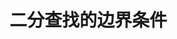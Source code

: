 <!--
 * @Date: 2021-11-06 15:21:31
 * @LastEditors: kafier
 * @LastEditTime: 2021-11-06 15:21:31
 * @FilePath: /leetcodeex/BinarySearch/二分的边界条件.md
-->

# 二分查找的边界条件